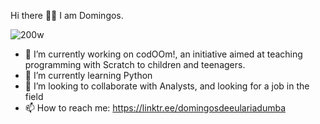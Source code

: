 Hi there 👋🏿
I am Domingos.

![200w](https://user-images.githubusercontent.com/110714056/233352885-5f58aa19-b065-425e-b878-13ea95c9ec29.gif)

- 🔭 I’m currently working on codOOm!, an initiative aimed at teaching programming with Scratch to children and teenagers.
- 🌱 I’m currently learning Python
- 👯 I’m looking to collaborate with Analysts, and looking for a job in the field
- 📫 How to reach me: https://linktr.ee/domingosdeeulariadumba


